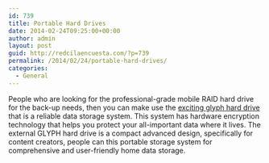 ```yaml
---
id: 739
title: Portable Hard Drives
date: 2014-02-24T09:25:00+00:00
author: admin
layout: post
guid: http://redcilaencuesta.com/?p=739
permalink: /2014/02/24/portable-hard-drives/
categories:
  - General
---
```

People who are looking for the professional-grade mobile RAID hard drive for the back-up needs, then you can make use the [exciting glyph hard drive](http://www.musiciansfriend.com/hard-drives/glyph) that is a reliable data storage system. This system has hardware encryption technology that helps you protect your all-important data where it lives. The external GLYPH hard drive is a compact advanced design, specifically for content creators, people can this portable storage system for comprehensive and user-friendly home data storage.